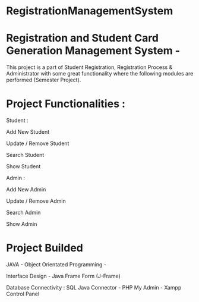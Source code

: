 # RegistrationManagementSystem

# Registration and Student Card Generation Management System - 

This project is a part of Student Registration, Registration Process & Administrator with some great functionality where the following modules are performed (Semester Project). 

# Project Functionalities :

Student :

Add New Student

Update / Remove Student

Search Student

Show Student


Admin :

Add New Admin

Update / Remove Admin

Search Admin

Show Admin


# Project Builded

JAVA - Object Orientated Programming - 

Interface Design - Java Frame Form (J-Frame)

Database Connectivity : SQL Java Connector - PHP My Admin - Xampp Control Panel
